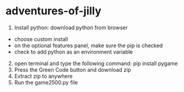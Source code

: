 # adventures-of-jilly

1. Install python: download python from browser 
  * choose custom install
  * on the optional features panel, make sure the pip is checked
  * check to add python as an environment variable
2. open terminal and type the following command: pip install pygame
3. Press the Green Code button and download zip
4. Extract zip to anywhere
5. Run the game2500.py file

